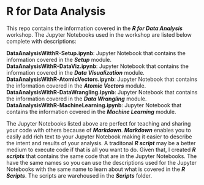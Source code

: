# R for Data Analysis

This repo contains the information covered in the ***R for Data Analysis*** workshop. The Jupyter Notebooks used in the workshop are listed below complete with descriptions:

**DataAnalysisWitthR-Setup.ipynb**:  Jupyter Notebook that contains the information covered in the ***Setup*** module.  
**DataAnalysisWithR-DataViz.ipynb**:  Jupyter Notebook that contains the information covered in the ***Data Visualization*** module.  
**DataAnalysisWithR-AtomicVectors.ipynb**:  Jupyter Notebook that contains the information covered in the ***Atomic Vectors*** module.  
**DataAnalysisWithR-DataWrangling.ipynb**:  Jupyter Notebook that contains the information covered in the ***Data Wrangling*** module.  
**DataAnalysisWithR-MachineLearning.ipynb**:  Jupyter Notebook that contains the information covered in the ***Machine Learning*** module.  

The Jupyter Notebooks listed above are perfect for teaching and sharing your code with others because of ***Markdown***. ***Markdown*** enables you to easily add rich text to your Jupyter Notebook making it easier to describe the intent and results of your analysis. A traditonal ***R script*** may be a better medium to execute code if that is all you want to do. Given that, I created ***R scripts*** that contains the same code that are in the Jupyter Notebooks. The have the same names so you can use the descriptions used for the Jupyter Notebooks with the same name to learn about what is covered in the ***R Scripts***. The scripts are warehoused in the ***Scripts*** folder.
